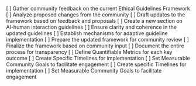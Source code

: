 [ ] Gather community feedback on the current Ethical Guidelines Framework
[ ] Analyze proposed changes from the community
[ ] Draft updates to the framework based on feedback and proposals
[ ] Create a new section on AI-human interaction guidelines
[ ] Ensure clarity and coherence in the updated guidelines
[ ] Establish mechanisms for adaptive guideline implementation
[ ] Prepare the updated framework for community review
[ ] Finalize the framework based on community input
[ ] Document the entire process for transparency
[ ] Define Quantifiable Metrics for each key outcome
[ ] Create Specific Timelines for implementation
[ ] Set Measurable Community Goals to facilitate engagement
[ ] Create specific Timelines for implementation
[ ] Set Measurable Community Goals to facilitate engagement
